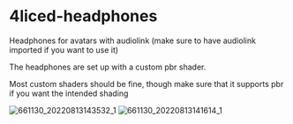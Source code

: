 # 4liced-headphones
 Headphones for avatars with audiolink (make sure to have audiolink imported if you want to use it)
 
 The headphones are set up with a custom pbr shader.
 
 Most custom shaders should be fine, though make sure that it supports pbr if you want the intended shading

![661130_20220813143532_1](https://user-images.githubusercontent.com/95102992/184494560-f0d7ca51-7d07-462d-bd59-e65df1f3c7f1.png)
![661130_20220813141614_1](https://user-images.githubusercontent.com/95102992/184494562-f2f2d9e7-1ea3-4512-a6fa-7783846fe0e1.png)
